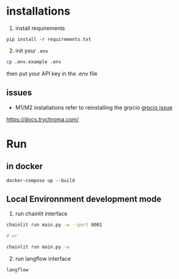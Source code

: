 
# installations

1. install requirements
```
pip install -r requirements.txt
```

2. init your `.env`
```bash
cp .env.example .env
```
then put your API key in the .env file

## issues 
- M1/M2 installations refer to reinstalling the grpcio [grpcio issue](https://github.com/Chainlit/chainlit/issues/56)

https://docs.trychroma.com/




# Run
## in docker
```
docker-compose up --build
```
## Local Environnment development mode

1. run chainlit interface
```bash
chainlit run main.py -w --port 8001

# or 

chainlit run main.py -w 

```


2. run langflow interface
```
langflow
```